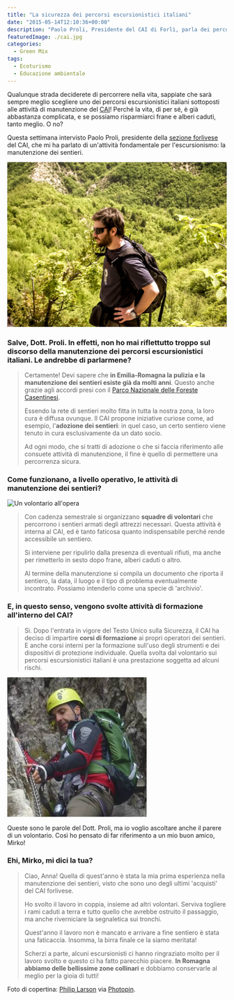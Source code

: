 ```yaml
---
title: "La sicurezza dei percorsi escursionistici italiani"
date: "2015-05-14T12:10:36+00:00"
description: "Paolo Proli, Presidente del CAI di Forlì, parla dei percorsi escursionistici italiani in termini di sicurezza e di manutenzione dei sentieri."
featuredImage: ./cai.jpg
categories:
  - Green Mix
tags:
  - Ecoturismo
  - Educazione ambientale
---
```


Qualunque strada deciderete di percorrere nella vita, sappiate che sarà sempre meglio scegliere uno dei percorsi escursionistici italiani sottoposti alle attività di manutenzione del [CAI](http://www.cai.it)!
Perché la vita, di per sé, è già abbastanza complicata, e se possiamo risparmiarci frane e alberi caduti, tanto meglio. O no?

Questa settimana intervisto Paolo Proli, presidente della [sezione forlivese](http://www.caiforli.it) del CAI, che mi ha parlato di un'attività fondamentale per l'escursionismo: la manutenzione dei sentieri.

![Paolo Proli](./paolo-proli.jpg)

### Salve, Dott. Proli. In effetti, non ho mai riflettutto troppo sul discorso della manutenzione dei percorsi escursionistici italiani. Le andrebbe di parlarmene?

> Certamente! Devi sapere che **in Emilia-Romagna la pulizia e la manutenzione dei sentieri esiste già da molti anni**. Questo anche grazie agli accordi presi con il [Parco Nazionale delle Foreste Casentinesi](http://www.parcoforestecasentinesi.it/pfc/index.php?option=com_inclusore_homepage&lang=it&jos_change_template=pfc_homepage).
>
> Essendo la rete di sentieri molto fitta in tutta la nostra zona, la loro cura è diffusa ovunque. Il CAI propone iniziative curiose come, ad esempio, l'**adozione dei sentieri**: in quel caso, un certo sentiero viene tenuto in cura esclusivamente da un dato socio.
>
> Ad ogni modo, che si tratti di adozione o che si faccia riferimento alle consuete attività di manutenzione, il fine è quello di permettere una percorrenza sicura.

### Come funzionano, a livello operativo, le attività di manutenzione dei sentieri?

![Un volontario all'opera](./volontario)

> Con cadenza semestrale si organizzano **squadre di volontari** che percorrono i sentieri armati degli attrezzi necessari. Questa attività è interna al CAI, ed è tanto faticosa quanto indispensabile perché rende accessibile un sentiero.
>
> Si interviene per ripulirlo dalla presenza di eventuali rifiuti, ma anche per rimetterlo in sesto dopo frane, alberi caduti o altro.
>
> Al termine della manutenzione si compila un documento che riporta il sentiero, la data, il luogo e il tipo di problema eventualmente incontrato. Possiamo intenderlo come una specie di 'archivio'.

### E, in questo senso, vengono svolte attività di formazione all'interno del CAI?

> Sì. Dopo l'entrata in vigore del Testo Unico sulla Sicurezza, il CAI ha deciso di impartire **corsi di formazione** ai propri operatori dei sentieri. E anche corsi interni per la formazione sull'uso degli strumenti e dei dispositivi di protezione individuale. Quella svolta dal volontario sui percorsi escursionistici italiani è una prestazione soggetta ad alcuni rischi.

![Mirko Mariani, volontario CAI.](./mirko-mariani.jpg)

Queste sono le parole del Dott. Proli, ma io voglio ascoltare anche il parere di un volontario. Così ho pensato di far riferimento a un mio buon amico, Mirko!

### Ehi, Mirko, mi dici la tua?

> Ciao, Anna! Quella di quest'anno è stata la mia prima esperienza nella manutenzione dei sentieri, visto che sono uno degli ultimi 'acquisti' del CAI forlivese.
>
> Ho svolto il lavoro in coppia, insieme ad altri volontari. Serviva togliere i rami caduti a terra e tutto quello che avrebbe ostruito il passaggio, ma anche riverniciare la segnaletica sui tronchi.
>
> Quest'anno il lavoro non è mancato e arrivare a fine sentiero è stata una faticaccia. Insomma, la birra finale ce la siamo meritata!
>
> Scherzi a parte, alcuni escursionisti ci hanno ringraziato molto per il lavoro svolto e questo ci ha fatto parecchio piacere. **In Romagna abbiamo delle bellissime zone collinari** e dobbiamo conservarle al meglio per la gioia di tutti!

Foto di copertina: [Philip Larson](http://www.flickr.com/photos/22098403@N00/3805313764) via [Photopin](http://photopin.com).
